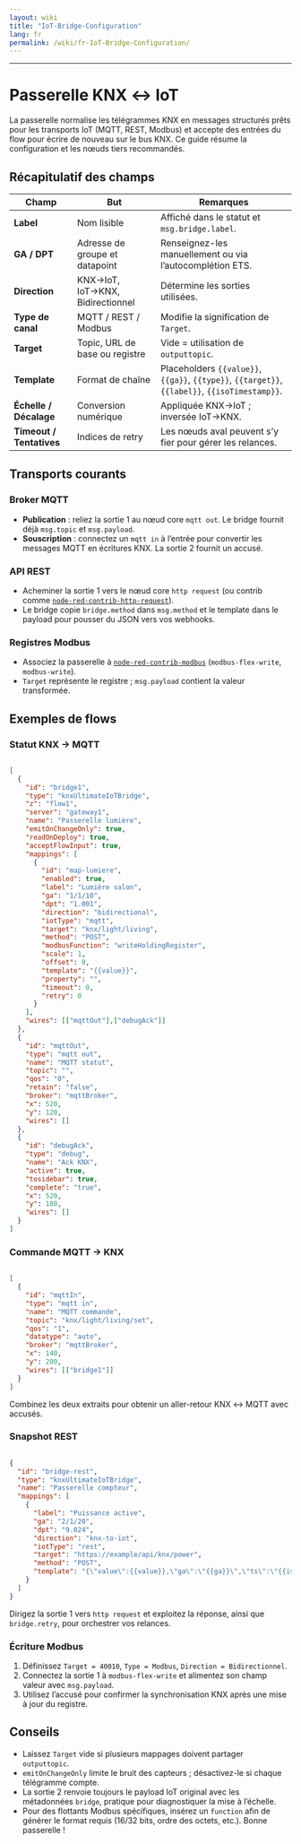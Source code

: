```yaml
---
layout: wiki
title: "IoT-Bridge-Configuration"
lang: fr
permalink: /wiki/fr-IoT-Bridge-Configuration/
---
```

---
# Passerelle KNX ↔ IoT
La passerelle normalise les télégrammes KNX en messages structurés prêts pour les transports IoT (MQTT, REST, Modbus) et accepte des entrées du flow pour écrire de nouveau sur le bus KNX. Ce guide résume la configuration et les nœuds tiers recommandés.
## Récapitulatif des champs
| Champ | But | Remarques |
| -- | -- | -- |
| **Label** | Nom lisible | Affiché dans le statut et `msg.bridge.label`. |
| **GA / DPT** | Adresse de groupe et datapoint | Renseignez-les manuellement ou via l’autocomplétion ETS. |
| **Direction** | KNX→IoT, IoT→KNX, Bidirectionnel | Détermine les sorties utilisées. |
| **Type de canal** | MQTT / REST / Modbus | Modifie la signification de `Target`. |
| **Target** | Topic, URL de base ou registre | Vide = utilisation de `outputtopic`. |
| **Template** | Format de chaîne | Placeholders `{{value}}`, `{{ga}}`, `{{type}}`, `{{target}}`, `{{label}}`, `{{isoTimestamp}}`. |
| **Échelle / Décalage** | Conversion numérique | Appliquée KNX→IoT ; inversée IoT→KNX. |
| **Timeout / Tentatives** | Indices de retry | Les nœuds aval peuvent s’y fier pour gérer les relances. |
## Transports courants
### Broker MQTT
- **Publication** : reliez la sortie 1 au nœud core `mqtt out`. Le bridge fournit déjà `msg.topic` et `msg.payload`.
- **Souscription** : connectez un `mqtt in` à l’entrée pour convertir les messages MQTT en écritures KNX. La sortie 2 fournit un accusé.
### API REST
- Acheminer la sortie 1 vers le nœud core `http request` (ou contrib comme [`node-red-contrib-http-request`](https://flows.nodered.org/node/node-red-contrib-http-request)).
- Le bridge copie `bridge.method` dans `msg.method` et le template dans le payload pour pousser du JSON vers vos webhooks.
### Registres Modbus
- Associez la passerelle à [`node-red-contrib-modbus`](https://flows.nodered.org/node/node-red-contrib-modbus) (`modbus-flex-write`, `modbus-write`).
- `Target` représente le registre ; `msg.payload` contient la valeur transformée.
## Exemples de flows
### Statut KNX → MQTT
```json

[
  {
    "id": "bridge1",
    "type": "knxUltimateIoTBridge",
    "z": "flow1",
    "server": "gateway1",
    "name": "Passerelle lumière",
    "emitOnChangeOnly": true,
    "readOnDeploy": true,
    "acceptFlowInput": true,
    "mappings": [
      {
        "id": "map-lumiere",
        "enabled": true,
        "label": "Lumière salon",
        "ga": "1/1/10",
        "dpt": "1.001",
        "direction": "bidirectional",
        "iotType": "mqtt",
        "target": "knx/light/living",
        "method": "POST",
        "modbusFunction": "writeHoldingRegister",
        "scale": 1,
        "offset": 0,
        "template": "{{value}}",
        "property": "",
        "timeout": 0,
        "retry": 0
      }
    ],
    "wires": [["mqttOut"],["debugAck"]]
  },
  {
    "id": "mqttOut",
    "type": "mqtt out",
    "name": "MQTT statut",
    "topic": "",
    "qos": "0",
    "retain": "false",
    "broker": "mqttBroker",
    "x": 520,
    "y": 120,
    "wires": []
  },
  {
    "id": "debugAck",
    "type": "debug",
    "name": "Ack KNX",
    "active": true,
    "tosidebar": true,
    "complete": "true",
    "x": 520,
    "y": 180,
    "wires": []
  }
]
```

### Commande MQTT → KNX
```json

[
  {
    "id": "mqttIn",
    "type": "mqtt in",
    "name": "MQTT commande",
    "topic": "knx/light/living/set",
    "qos": "1",
    "datatype": "auto",
    "broker": "mqttBroker",
    "x": 140,
    "y": 200,
    "wires": [["bridge1"]]
  }
]
```

Combinez les deux extraits pour obtenir un aller-retour KNX ↔ MQTT avec accusés.
### Snapshot REST
```json

{
  "id": "bridge-rest",
  "type": "knxUltimateIoTBridge",
  "name": "Passerelle compteur",
  "mappings": [
    {
      "label": "Puissance active",
      "ga": "2/1/20",
      "dpt": "9.024",
      "direction": "knx-to-iot",
      "iotType": "rest",
      "target": "https://example/api/knx/power",
      "method": "POST",
      "template": "{\"value\":{{value}},\"ga\":\"{{ga}}\",\"ts\":\"{{isoTimestamp}}\"}"
    }
  ]
}
```

Dirigez la sortie 1 vers `http request` et exploitez la réponse, ainsi que `bridge.retry`, pour orchestrer vos relances.
### Écriture Modbus
1. Définissez `Target = 40010`, `Type = Modbus`, `Direction = Bidirectionnel`.
2. Connectez la sortie 1 à `modbus-flex-write` et alimentez son champ valeur avec `msg.payload`.
3. Utilisez l’accusé pour confirmer la synchronisation KNX après une mise à jour du registre.
## Conseils
- Laissez `Target` vide si plusieurs mappages doivent partager `outputtopic`.
- `emitOnChangeOnly` limite le bruit des capteurs ; désactivez-le si chaque télégramme compte.
- La sortie 2 renvoie toujours le payload IoT original avec les métadonnées `bridge`, pratique pour diagnostiquer la mise à l’échelle.
- Pour des flottants Modbus spécifiques, insérez un `function` afin de générer le format requis (16/32 bits, ordre des octets, etc.).
Bonne passerelle !
